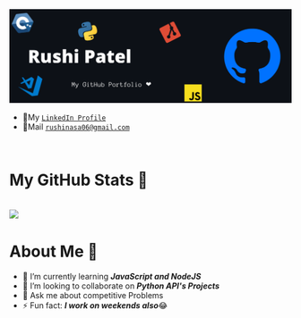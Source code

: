 <img src="https://github.com/Developer-R-7/Developer-R-7/blob/main/banner-github.png">


- 🔗My [`LinkedIn Profile`](https://www.linkedin.com/in/rushi-patel-5a5b951ba/)
- 📧Mail [`rushinasa06@gmail.com`](mailto:rushinasa06@gmail.com)
<br>

# My GitHub Stats 🤩
<br>
<img src="https://github-readme-stats.vercel.app/api?username=Developer-R-7&show_icons=true&hide=issues&cache_seconds=86400&theme=nightowl">
<br>

# About Me 🤵
- 🌱 I’m currently learning ***JavaScript and NodeJS***
- 👯 I’m looking to collaborate on ***Python API's Projects***
- 💬 Ask me about competitive Problems
- ⚡ Fun fact: ***I work on weekends also***😂

